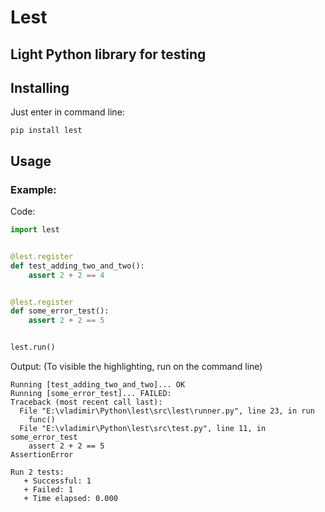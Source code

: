 # Lest

## Light Python library for testing

## Installing

Just enter in command line:

```shell
pip install lest
```

## Usage

### Example:

Code:

```python
import lest


@lest.register
def test_adding_two_and_two():
    assert 2 + 2 == 4


@lest.register
def some_error_test():
    assert 2 + 2 == 5


lest.run()
```

Output: (To visible the highlighting, run on the command line)

```text
Running [test_adding_two_and_two]... OK
Running [some_error_test]... FAILED:
Traceback (most recent call last):
  File "E:\vladimir\Python\lest\src\lest\runner.py", line 23, in run
    func()
  File "E:\vladimir\Python\lest\src\test.py", line 11, in some_error_test
    assert 2 + 2 == 5
AssertionError

Run 2 tests:
   + Successful: 1
   + Failed: 1
   + Time elapsed: 0.000
```
